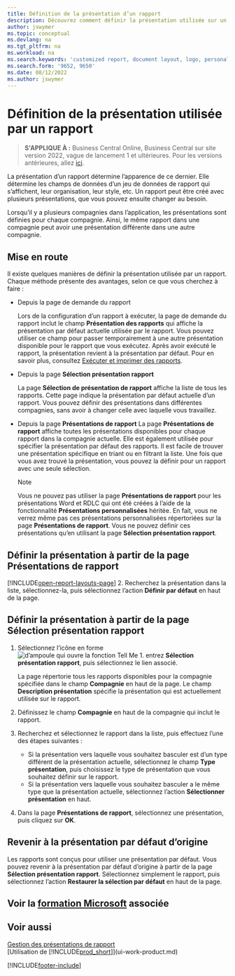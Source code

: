 ```yaml
---
title: Définition de la présentation d’un rapport
description: Découvrez comment définir la présentation utilisée sur un rapport lors de la prévisualisation et de l’impression.
author: jswymer
ms.topic: conceptual
ms.devlang: na
ms.tgt_pltfrm: na
ms.workload: na
ms.search.keywords: 'customized report, document layout, logo, personalize'
ms.search.form: '9652, 9650'
ms.date: 08/12/2022
ms.author: jswymer
---
```

# <a name="setting-the-layout-used-by-a-report"></a><a name="setting-the-layout-used-by-a-report"></a><a name="setting-the-layout-used-by-a-report"></a>Définition de la présentation utilisée par un rapport

> **S'APPLIQUE À :** Business Central Online, Business Central sur site version 2022, vague de lancement 1 et ultérieures. Pour les versions antérieures, allez [ici](ui-how-change-layout-currently-used-report.md).

La présentation d’un rapport détermine l’apparence de ce dernier. Elle détermine les champs de données d’un jeu de données de rapport qui s’affichent, leur organisation, leur style, etc. Un rapport peut être créé avec plusieurs présentations, que vous pouvez ensuite changer au besoin.

Lorsqu’il y a plusieurs compagnies dans l’application, les présentations sont définies pour chaque compagnie. Ainsi, le même rapport dans une compagnie peut avoir une présentation différente dans une autre compagnie.

## <a name="get-started"></a><a name="get-started"></a><a name="get-started"></a>Mise en route

Il existe quelques manières de définir la présentation utilisée par un rapport. Chaque méthode présente des avantages, selon ce que vous cherchez à faire : 

- Depuis la page de demande du rapport

  Lors de la configuration d’un rapport à exécuter, la page de demande du rapport inclut le champ **Présentation des rapports** qui affiche la présentation par défaut actuelle utilisée par le rapport. Vous pouvez utiliser ce champ pour passer temporairement à une autre présentation disponible pour le rapport que vous exécutez. Après avoir exécuté le rapport, la présentation revient à la présentation par défaut. Pour en savoir plus, consultez [Exécuter et imprimer des rapports](ui-work-report.md#switching-the-report-layout).

- Depuis la page **Sélection présentation rapport**

  La page **Sélection de présentation de rapport** affiche la liste de tous les rapports. Cette page indique la présentation par défaut actuelle d’un rapport. Vous pouvez définir des présentations dans différentes compagnies, sans avoir à changer celle avec laquelle vous travaillez.

- Depuis la page **Présentations de rapport** La page **Présentations de rapport** affiche toutes les présentations disponibles pour chaque rapport dans la compagnie actuelle. Elle est également utilisée pour spécifier la présentation par défaut des rapports. Il est facile de trouver une présentation spécifique en triant ou en filtrant la liste. Une fois que vous avez trouvé la présentation, vous pouvez la définir pour un rapport avec une seule sélection.

  > [!NOTE]
  > Vous ne pouvez pas utiliser la page **Présentations de rapport** pour les présentations Word et RDLC qui ont été créées à l’aide de la fonctionnalité **Présentations personnalisées** héritée. En fait, vous ne verrez même pas ces présentations personnalisées répertoriées sur la page **Présentations de rapport**. Vous ne pouvez définir ces présentations qu’en utilisant la page **Sélection présentation rapport**.

## <a name="set-the-layout-from-the-report-layouts-page"></a><a name="set-the-layout-from-the-report-layouts-page"></a><a name="set-the-layout-from-the-report-layouts-page"></a>Définir la présentation à partir de la page Présentations de rapport

[!INCLUDE[open-report-layouts-page](includes/open-report-layouts-page.md)]
2. Recherchez la présentation dans la liste, sélectionnez-la, puis sélectionnez l’action **Définir par défaut** en haut de la page.

## <a name="set-the-layout-from-report-layout-selection-page"></a><a name="set-the-layout-from-report-layout-selection-page"></a><a name="set-the-layout-from-report-layout-selection-page"></a>Définir la présentation à partir de la page Sélection présentation rapport

1. Sélectionnez l’icône en forme ![d’ampoule qui ouvre la fonction Tell Me 1.](media/ui-search/search_small.png "Dites-moi ce que vous voulez faire") entrez **Sélection présentation rapport**, puis sélectionnez le lien associé.
  
   La page répertorie tous les rapports disponibles pour la compagnie spécifiée dans le champ **Compagnie** en haut de la page. Le champ **Description présentation** spécifie la présentation qui est actuellement utilisée sur le rapport.
2. Définissez le champ **Compagnie** en haut de la compagnie qui inclut le rapport.
3. Recherchez et sélectionnez le rapport dans la liste, puis effectuez l’une des étapes suivantes :

   - Si la présentation vers laquelle vous souhaitez basculer est d’un type différent de la présentation actuelle, sélectionnez le champ **Type présentation**, puis choisissez le type de présentation que vous souhaitez définir sur le rapport. 
   - Si la présentation vers laquelle vous souhaitez basculer a le même type que la présentation actuelle, sélectionnez l’action **Sélectionner présentation** en haut.

4. Dans la page **Présentations de rapport**, sélectionnez une présentation, puis cliquez sur **OK**.

## <a name="revert-to-the-original-default-layout"></a><a name="revert-to-the-original-default-layout"></a><a name="revert-to-the-original-default-layout"></a>Revenir à la présentation par défaut d’origine

Les rapports sont conçus pour utiliser une présentation par défaut. Vous pouvez revenir à la présentation par défaut d’origine à partir de la page **Sélection présentation rapport**. Sélectionnez simplement le rapport, puis sélectionnez l’action **Restaurer la sélection par défaut** en haut de la page.

## <a name="see-related-microsoft-training"></a><a name="see-related-microsoft-training"></a><a name="see-related-microsoft-training"></a>Voir la [formation Microsoft](/training/modules/change-documents-dynamics-365-business-central/index) associée

## <a name="see-also"></a><a name="see-also"></a><a name="see-also"></a>Voir aussi

[Gestion des présentations de rapport](ui-manage-report-layouts.md)  
[Utilisation de [!INCLUDE[prod_short](includes/prod_short.md)]](ui-work-product.md)

[!INCLUDE[footer-include](includes/footer-banner.md)]
